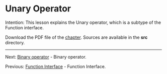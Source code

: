 # Unary Operator

Intention: This lesson explains the Unary operator, which is a subtype of the Function interface.

Download the PDF file of the [chapter](chapter_8.pdf). Sources are available in the <b>src</b> directory. 

<hr>

Next: [Binary operator](chapter_9.md "Binary operator") - Binary operator.

Previous: [Function Interface](chapter_7.md "Function Interface") - Function Interface.